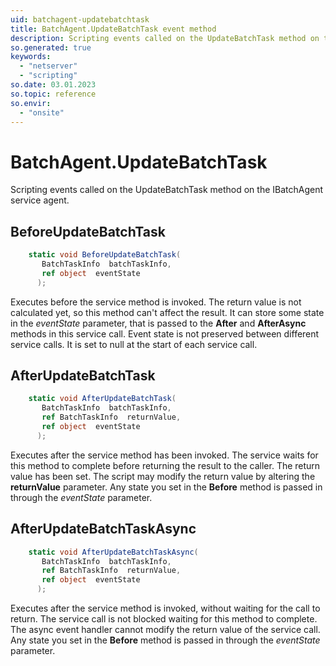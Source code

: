 ```yaml
---
uid: batchagent-updatebatchtask
title: BatchAgent.UpdateBatchTask event method
description: Scripting events called on the UpdateBatchTask method on the BatchAgent service agent.
so.generated: true
keywords:
  - "netserver"
  - "scripting"
so.date: 03.01.2023
so.topic: reference
so.envir:
  - "onsite"
---
```

# BatchAgent.UpdateBatchTask

Scripting events called on the <see cref='M:SuperOffice.CRM.Services.IBatchAgent.UpdateBatchTask'>UpdateBatchTask</see> method on the <see cref='IBatchAgent'>IBatchAgent</see>  service agent.

## BeforeUpdateBatchTask
```cs
    static void BeforeUpdateBatchTask(
       BatchTaskInfo  batchTaskInfo,
       ref object  eventState
      );
```
Executes before the service method is invoked.
The return value is not calculated yet, so this method can't affect the result.
It can store some state in the *eventState* parameter, that is passed to the **After** and **AfterAsync** methods in this service call.
Event state is not preserved between different service calls. It is set to null at the start of each service call.
## AfterUpdateBatchTask
```cs
    static void AfterUpdateBatchTask(
       BatchTaskInfo  batchTaskInfo,
       ref BatchTaskInfo  returnValue,
       ref object  eventState
      );
```
Executes after the service method has been invoked. The service waits for this method to complete before returning the result to the caller.
The return value has been set. The script may modify the return value by altering the **returnValue** parameter.
Any state you set in the **Before** method is passed in through the *eventState* parameter.
## AfterUpdateBatchTaskAsync
```cs
    static void AfterUpdateBatchTaskAsync(
       BatchTaskInfo  batchTaskInfo,
       ref BatchTaskInfo  returnValue,
       ref object  eventState
      );
```
Executes after the service method is invoked, without waiting for the call to return.
The service call is not blocked waiting for this method to complete.
The async event handler cannot modify the return value of the service call.
Any state you set in the **Before** method is passed in through the *eventState* parameter.

